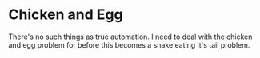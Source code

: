 # Chicken and Egg

There's no such things as true automation. I need to deal with the chicken and egg problem for before this becomes a snake eating it's tail problem.

